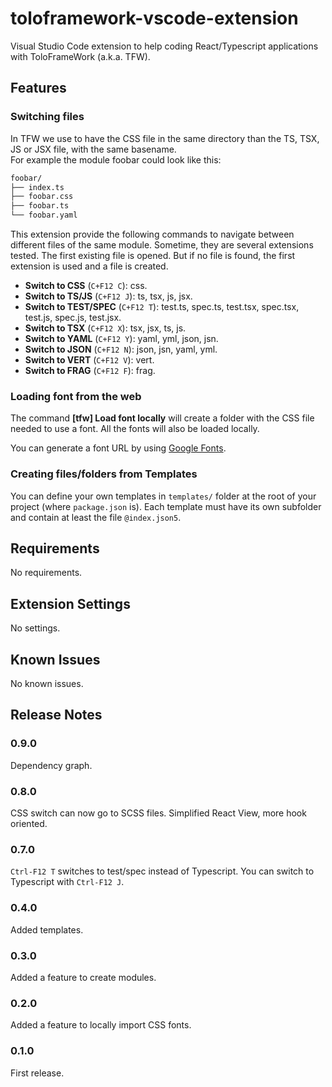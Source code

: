 # toloframework-vscode-extension

Visual Studio Code extension to help coding React/Typescript applications with ToloFrameWork (a.k.a. TFW).

## Features

### Switching files

In TFW we use to have the CSS file in the same directory
than the TS, TSX, JS or JSX file, with the same basename.  
For example the module foobar could look like this:

```bash
foobar/
├── index.ts
├── foobar.css
├── foobar.ts
└── foobar.yaml
```

This extension provide the following commands to navigate
between different files of the same module.
Sometime, they are several extensions tested.
The first existing file is opened. But if no file is found, the first
extension is used and a file is created.

* __Switch to CSS__ (`C+F12 C`): css.
* __Switch to TS/JS__ (`C+F12 J`): ts, tsx, js, jsx.
* __Switch to TEST/SPEC__ (`C+F12 T`): test.ts, spec.ts, test.tsx, spec.tsx, test.js, spec.js, test.jsx.
* __Switch to TSX__ (`C+F12 X`): tsx, jsx, ts, js.
* __Switch to YAML__ (`C+F12 Y`): yaml, yml, json, jsn.
* __Switch to JSON__ (`C+F12 N`): json, jsn, yaml, yml.
* __Switch to VERT__ (`C+F12 V`): vert.
* __Switch to FRAG__ (`C+F12 F`): frag.

### Loading font from the web

The command __[tfw] Load font locally__ will create a folder
with the CSS file needed to use a font.
All the fonts will also be loaded locally.

You can generate a font URL by using
[Google Fonts](https://fonts.google.com).

### Creating files/folders from Templates

You can define your own templates in `templates/` folder at the root of your project (where `package.json` is).
Each template must have its own subfolder and contain at least the file `@index.json5`.



## Requirements

No requirements.

## Extension Settings

No settings.

## Known Issues

No known issues.

## Release Notes

### 0.9.0

Dependency graph.

### 0.8.0

CSS switch can now go to SCSS files.
Simplified React View, more hook oriented.

### 0.7.0

`Ctrl-F12 T` switches to test/spec instead of Typescript.
You can switch to Typescript with `Ctrl-F12 J`.

### 0.4.0

Added templates.

### 0.3.0

Added a feature to create modules.

### 0.2.0

Added a feature to locally import CSS fonts.

### 0.1.0

First release.
